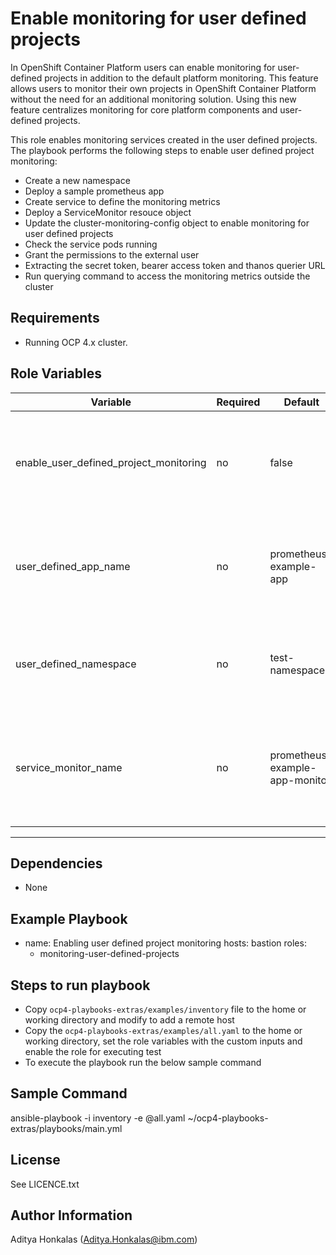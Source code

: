 Enable monitoring for user defined projects 
===========================================

In OpenShift Container Platform users can enable monitoring for user-defined projects in addition to the default platform monitoring. This feature allows users to monitor their own projects in OpenShift Container Platform without the need for an additional monitoring solution. Using this new feature centralizes monitoring for core platform components and user-defined projects.

This role enables monitoring services created in the user defined projects. The playbook performs the following steps to enable user defined project monitoring:
 - Create a new namespace
 - Deploy a sample prometheus app
 - Create service to define the monitoring metrics
 - Deploy a ServiceMonitor resouce object
 - Update the cluster-monitoring-config object to enable monitoring for user defined projects
 - Check the service pods running
 - Grant the permissions to the external user
 - Extracting the secret token, bearer access token and thanos querier URL
 - Run querying command to access the monitoring metrics outside the cluster


Requirements
------------

 - Running OCP 4.x cluster.


Role Variables
--------------

| Variable                               | Required | Default                        |Comments                                                                                              |
|----------------------------------------|----------|--------------------------------|----------------------------------------------------------------------------------------------------- |
| enable_user_defined_project_monitoring | no       | false                          | Flag to be set to true to enable monitoring-user-defined-project-monitoring role execution           |
| user_defined_app_name                  | no       | prometheus-example-app         | Name to create a user defined prometheus app, if not defined the default will be set                 |
| user_defined_namespace                 | no       | test-namespace                 | Name to create user defined namespace, if not defined the default will be set                        |
| service_monitor_name                   | no       | prometheus-example-app-monitor | Name for a ServiceMonitor object monitoring user defined app, if not defined the default will be set |
----------------------------------------------------------------------------------------------------------------------------------------------------------------------------------------------


Dependencies
------------

 - None


Example Playbook
----------------

  - name: Enabling user defined project monitoring
    hosts: bastion
    roles: 
    - monitoring-user-defined-projects


Steps to run playbook
----------------------

 - Copy `ocp4-playbooks-extras/examples/inventory` file to the home or working directory and modify to add a remote host
 - Copy the `ocp4-playbooks-extras/examples/all.yaml` to the home or working directory, set the role variables with the custom inputs and enable the role for executing test
 - To execute the playbook run the below sample command


Sample Command
---------------

ansible-playbook -i inventory -e @all.yaml ~/ocp4-playbooks-extras/playbooks/main.yml


License
-------

See LICENCE.txt


Author Information
------------------

Aditya Honkalas (Aditya.Honkalas@ibm.com)
